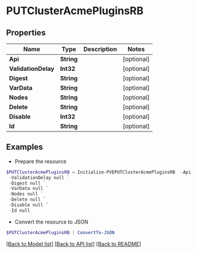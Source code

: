 # PUTClusterAcmePluginsRB
## Properties

Name | Type | Description | Notes
------------ | ------------- | ------------- | -------------
**Api** | **String** |  | [optional] 
**ValidationDelay** | **Int32** |  | [optional] 
**Digest** | **String** |  | [optional] 
**VarData** | **String** |  | [optional] 
**Nodes** | **String** |  | [optional] 
**Delete** | **String** |  | [optional] 
**Disable** | **Int32** |  | [optional] 
**Id** | **String** |  | [optional] 

## Examples

- Prepare the resource
```powershell
$PUTClusterAcmePluginsRB = Initialize-PVEPUTClusterAcmePluginsRB  -Api null `
 -ValidationDelay null `
 -Digest null `
 -VarData null `
 -Nodes null `
 -Delete null `
 -Disable null `
 -Id null
```

- Convert the resource to JSON
```powershell
$PUTClusterAcmePluginsRB | ConvertTo-JSON
```

[[Back to Model list]](../README.md#documentation-for-models) [[Back to API list]](../README.md#documentation-for-api-endpoints) [[Back to README]](../README.md)

